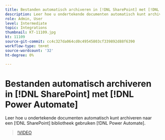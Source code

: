 ```yaml
---
title: Bestanden automatisch archiveren in [!DNL SharePoint] met [!DNL Power Automate]
description: Leer hoe u ondertekende documenten automatisch kunt archiveren naar een [!DNL SharePoint] bibliotheek gebruiken [!DNL Power Automate]
role: Admin, User
level: Intermediate
topic: Integrations
thumbnail: KT-11109.jpg
kt: 11109
source-git-commit: cc4c327da064cd0c49545803cf339892d88f6390
workflow-type: tm+mt
source-wordcount: '32'
ht-degree: 0%

---
```


# Bestanden automatisch archiveren in [!DNL SharePoint] met [!DNL Power Automate]

Leer hoe u ondertekende documenten automatisch kunt archiveren naar een [!DNL SharePoint] bibliotheek gebruiken [!DNL Power Automate].

>[!VIDEO](https://video.tv.adobe.com/v/3409121?hidetitle=true)